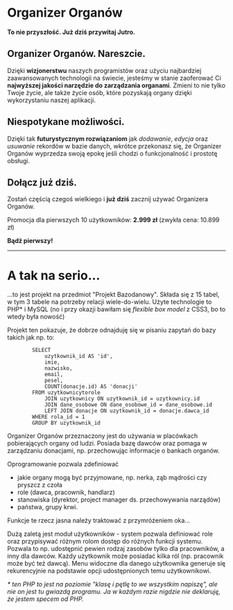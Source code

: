 # Organizer Organów

**To nie przyszłość. Już dziś przywitaj Jutro.**

## Organizer Organów. Nareszcie.
Dzięki **wizjonerstwu** naszych programistów oraz użyciu najbardziej zaawansowanych technologii na świecie, jesteśmy w stanie zaoferować Ci **najwyższej jakości narzędzie do zarządzania organami**. Zmieni to nie tylko Twoje życie, ale także życie osób, które pozyskają organy dzięki wykorzystaniu naszej aplikacji.
## Niespotykane możliwości.
Dzięki tak **futurystycznym rozwiązaniom** jak *dodawanie*, *edycja* oraz *usuwanie* rekordów w bazie danych, wkrótce przekonasz się, że Organizer Organów wyprzedza swoją epokę jeśli chodzi o funkcjonalność i prostotę obsługi.
## Dołącz już dziś.
Zostań częścią czegoś wielkiego i **już dziś** zacznij używać Organizera Organów.

Promocja dla pierwszych 10 użytkowników: **2.999 zł** (zwykła cena: 10.899 zł)

**Bądź pierwszy!**


- - - -

# A tak na serio...

...to jest projekt na przedmiot "Projekt Bazodanowy". Składa się z 15 tabel, w tym 3 tabele na potrzeby relacji wiele-do-wielu. Użyte technologie to PHP* i MySQL (no i przy okazji bawiłam się _flexible box model_ z CSS3, bo to wtedy była nowość)



Projekt ten pokazuje, że dobrze odnajduję się w pisaniu zapytań do bazy takich jak np. to:



			SELECT 
				uzytkownik_id AS 'id',
				imie, 
				nazwisko, 
				email,
				pesel, 
				COUNT(donacje.id) AS 'donacji'
			FROM uzytkownicytorole
				JOIN uzytkownicy ON uzytkownik_id = uzytkownicy.id
				JOIN dane_osobowe ON dane_osobowe_id = dane_osobowe.id
				LEFT JOIN donacje ON uzytkownik_id = donacje.dawca_id
			WHERE rola_id = 1
			GROUP BY uzytkownik_id

Organizer Organów przeznaczony jest do używania w placówkach pobierających organy od ludzi. Posiada bazę dawców oraz pomaga w zarządzaniu donacjami, np. przechowując informacje o bankach organów.

Oprogramowanie pozwala zdefiniować
- jakie organy mogą być przyjmowane, np. nerka, ząb mądrości czy pryszcz z czoła
- role (dawca, pracownik, handlarz)
- stanowiska (dyrektor, project manager ds. przechowywania narządów)
- państwa, grupy krwi.

Funkcje te rzecz jasna należy traktować z przymróżeniem oka...

Dużą zaletą jest moduł użytkowników - system pozwala definiować role oraz przypisywać różnym rolom dostęp do różnych funkcji systemu. Pozwala to np. udostępnić pewien rodzaj zasobów tylko dla pracowników, a inny dla dawców. Każdy użytkownik może posiadać kilka ról (np. pracownik może być też dawcą). Menu widoczne dla danego użytkownika generuje się rekurencyjnie na podstawie opcji udostępnionych temu użytkownikowi.

_\* ten PHP to jest na poziomie "klasę i pętlę to we wszystkim napiszę", ale nie on jest tu gwiazdą programu. Ja w każdym razie nigdzie nie deklaruję, że jestem specem od PHP._
